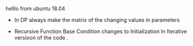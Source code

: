 helllo from ubuntu 18.04 


* In DP always make the matrix of the changing values in parameters 

* Recursive Function Base Condition changes to Initialization In Iterative versioon of the code . 

